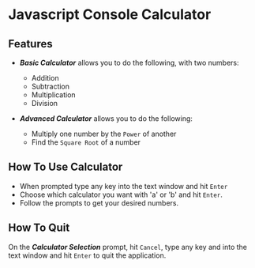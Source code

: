 # Javascript Console Calculator

## Features

- ***Basic Calculator*** allows you to do the following, with two numbers:
  - Addition
  - Subtraction
  - Multiplication
  - Division


- ***Advanced Calculator*** allows you to do the following:
  - Multiply one number by the `Power` of another
  - Find the `Square Root` of a number

## How To Use Calculator

- When prompted type any key into the text window and hit `Enter`
- Choose which calculator you want with 'a' or 'b' and hit `Enter`.
- Follow the prompts to get your desired numbers.





## How To Quit

On the ***Calculator Selection*** prompt, hit `Cancel`, type any key and into the text window and hit `Enter` to quit the application.
